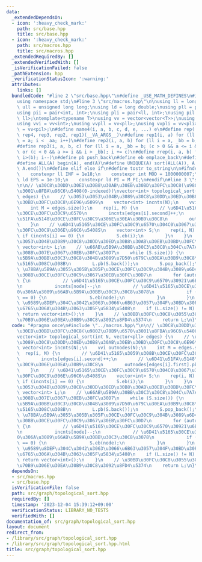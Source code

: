 ```yaml
---
data:
  _extendedDependsOn:
  - icon: ':heavy_check_mark:'
    path: src/base.hpp
    title: src/base.hpp
  - icon: ':heavy_check_mark:'
    path: src/macros.hpp
    title: src/macros.hpp
  _extendedRequiredBy: []
  _extendedVerifiedWith: []
  _isVerificationFailed: false
  _pathExtension: hpp
  _verificationStatusIcon: ':warning:'
  attributes:
    links: []
  bundledCode: "#line 2 \"src/base.hpp\"\n#define _USE_MATH_DEFINES\n#include <bits/stdc++.h>\n\
    using namespace std;\n#line 3 \"src/macros.hpp\"\n\nusing ll = long long;\nusing\
    \ ull = unsigned long long;\nusing ld = long double;\nusing pll = pair<ll, ll>;\n\
    using pii = pair<int, int>;\nusing pli = pair<ll, int>;\nusing pil = pair<int,\
    \ ll>;\ntemplate<typename T>\nusing vv = vector<vector<T>>;\nusing vvl = vv<ll>;\n\
    using vvi = vv<int>;\nusing vvpll = vv<pll>;\nusing vvpli = vv<pli>;\nusing vvpil\
    \ = vv<pil>;\n#define name4(i, a, b, c, d, e, ...) e\n#define rep(...) name4(__VA_ARGS__,\
    \ rep4, rep3, rep2, rep1)(__VA_ARGS__)\n#define rep1(i, a) for (ll i = 0, _aa\
    \ = a; i < _aa; i++)\n#define rep2(i, a, b) for (ll i = a, _bb = b; i < _bb; i++)\n\
    #define rep3(i, a, b, c) for (ll i = a, _bb = b; (c > 0 && a <= i && i < _bb)\
    \ or (c < 0 && a >= i && i > _bb); i += c)\n#define rrep(i, a, b) for (ll i=(a);\
    \ i>(b); i--)\n#define pb push_back\n#define eb emplace_back\n#define mkp make_pair\n\
    #define ALL(A) begin(A), end(A)\n#define UNIQUE(A) sort(ALL(A)), A.erase(unique(ALL(A)),\
    \ A.end())\n#define elif else if\n#define tostr to_string\n\n#ifndef CONSTANTS\n\
    \    constexpr ll INF = 1e18;\n    constexpr int MOD = 1000000007;\n    constexpr\
    \ ld EPS = 1e-10;\n    constexpr ld PI = M_PI;\n#endif\n#line 3 \"src/graph/topological_sort.hpp\"\
    \n\n// \u30C8\u30DD\u30ED\u30B8\u30AB\u30EB\u30BD\u30FC\u30C8(\u9802\u70B9\u6570\
    \u3001\u8FBA\u96C6\u5408(0-indexed))\nvector<int> topological_sort(int N, vector<pll>\
    \ edges) {\n    // \u3053\u3053\u304B\u3089\u30C8\u30DD\u30ED\u30B8\u30AB\u30EB\
    \u30BD\u30FC\u30C8\u6E96\u5099\n    vector<int> incnts(N);\n    vvi outnodes(N);\n\
    \    int M = edges.size();\n    rep(i, M) {\n        // \u6D41\u5165\u3059\u308B\
    \u30CE\u30FC\u30C9\u6570\n        incnts[edges[i].second]++;\n        // \u6D41\
    \u51FA\u5148\u30CE\u30FC\u30C9\u306E\u30EA\u30B9\u30C8\n        outnodes[edges[i].first].pb(edges[i].second);\n\
    \    }\n    // \u6D41\u5165\u30CE\u30FC\u30C9\u6570\u304C0\u3067\u3042\u308B\u30CE\
    \u30FC\u30C9\u306E\u96C6\u5408S\n    vector<int> S;\n    rep(i, N) {\n       \
    \ if (incnts[i] == 0) {\n            S.eb(i);\n        }\n    }\n    // \u3053\
    \u3053\u304B\u3089\u30C8\u30DD\u30ED\u30B8\u30AB\u30EB\u30BD\u30FC\u30C8\n   \
    \ vector<int> L;\n    // \u66AB\u5B9A\u30BB\u30C3\u30C8\u304C\u7A7A\u306B\u306A\
    \u308B\u307E\u3067\u30EB\u30FC\u30D7\n    while (S.size()) {\n        // \u66AB\
    \u5B9A\u30BB\u30C3\u30C8\u304B\u3089\u7D50\u679C\u30EA\u30B9\u30C8\u30781\u3064\
    \u5165\u308C\u308B\n        L.pb(S.back());\n        S.pop_back();\n        //\
    \ \u78BA\u5B9A\u3055\u305B\u305F\u30CE\u30FC\u30C9\u304B\u3089\u6D41\u51FA\u3059\
    \u308B\u30CE\u30FC\u30C9\u3067\u30EB\u30FC\u30D7\n        for (auto node : outnodes[L.back()])\
    \ {\n            // \u6D41\u5165\u30CE\u30FC\u30C9\u6570\u30921\u6E1B\u3089\u3059\
    \n            incnts[node]--;\n            // \u6D41\u5165\u30CE\u30FC\u30C9\u304C\
    0\u306A\u3089\u66AB\u5B9A\u30BB\u30C3\u30C8\u3078\n            if (incnts[node]\
    \ == 0) {\n                S.eb(node);\n            }\n        }\n    }\n    //\
    \ \u9589\u8DEF\u304C\u3042\u3063\u3066\u6B63\u3057\u304F\u30BD\u30FC\u30C8\u51FA\
    \u6765\u306A\u304B\u3063\u305F\u5834\u5408\n    if (L.size() != N) {\n       \
    \ return vector<int>();\n    }\n    // \u30BD\u30FC\u30C8\u3055\u308C\u305F\u9802\
    \u70B9\u306E\u30EA\u30B9\u30C8\u3092\u8FD4\u5374\n    return L;\n}\n"
  code: "#pragma once\n#include \"../macros.hpp\"\n\n// \u30C8\u30DD\u30ED\u30B8\u30AB\
    \u30EB\u30BD\u30FC\u30C8(\u9802\u70B9\u6570\u3001\u8FBA\u96C6\u5408(0-indexed))\n\
    vector<int> topological_sort(int N, vector<pll> edges) {\n    // \u3053\u3053\u304B\
    \u3089\u30C8\u30DD\u30ED\u30B8\u30AB\u30EB\u30BD\u30FC\u30C8\u6E96\u5099\n   \
    \ vector<int> incnts(N);\n    vvi outnodes(N);\n    int M = edges.size();\n  \
    \  rep(i, M) {\n        // \u6D41\u5165\u3059\u308B\u30CE\u30FC\u30C9\u6570\n\
    \        incnts[edges[i].second]++;\n        // \u6D41\u51FA\u5148\u30CE\u30FC\
    \u30C9\u306E\u30EA\u30B9\u30C8\n        outnodes[edges[i].first].pb(edges[i].second);\n\
    \    }\n    // \u6D41\u5165\u30CE\u30FC\u30C9\u6570\u304C0\u3067\u3042\u308B\u30CE\
    \u30FC\u30C9\u306E\u96C6\u5408S\n    vector<int> S;\n    rep(i, N) {\n       \
    \ if (incnts[i] == 0) {\n            S.eb(i);\n        }\n    }\n    // \u3053\
    \u3053\u304B\u3089\u30C8\u30DD\u30ED\u30B8\u30AB\u30EB\u30BD\u30FC\u30C8\n   \
    \ vector<int> L;\n    // \u66AB\u5B9A\u30BB\u30C3\u30C8\u304C\u7A7A\u306B\u306A\
    \u308B\u307E\u3067\u30EB\u30FC\u30D7\n    while (S.size()) {\n        // \u66AB\
    \u5B9A\u30BB\u30C3\u30C8\u304B\u3089\u7D50\u679C\u30EA\u30B9\u30C8\u30781\u3064\
    \u5165\u308C\u308B\n        L.pb(S.back());\n        S.pop_back();\n        //\
    \ \u78BA\u5B9A\u3055\u305B\u305F\u30CE\u30FC\u30C9\u304B\u3089\u6D41\u51FA\u3059\
    \u308B\u30CE\u30FC\u30C9\u3067\u30EB\u30FC\u30D7\n        for (auto node : outnodes[L.back()])\
    \ {\n            // \u6D41\u5165\u30CE\u30FC\u30C9\u6570\u30921\u6E1B\u3089\u3059\
    \n            incnts[node]--;\n            // \u6D41\u5165\u30CE\u30FC\u30C9\u304C\
    0\u306A\u3089\u66AB\u5B9A\u30BB\u30C3\u30C8\u3078\n            if (incnts[node]\
    \ == 0) {\n                S.eb(node);\n            }\n        }\n    }\n    //\
    \ \u9589\u8DEF\u304C\u3042\u3063\u3066\u6B63\u3057\u304F\u30BD\u30FC\u30C8\u51FA\
    \u6765\u306A\u304B\u3063\u305F\u5834\u5408\n    if (L.size() != N) {\n       \
    \ return vector<int>();\n    }\n    // \u30BD\u30FC\u30C8\u3055\u308C\u305F\u9802\
    \u70B9\u306E\u30EA\u30B9\u30C8\u3092\u8FD4\u5374\n    return L;\n}\n"
  dependsOn:
  - src/macros.hpp
  - src/base.hpp
  isVerificationFile: false
  path: src/graph/topological_sort.hpp
  requiredBy: []
  timestamp: '2023-12-04 15:39:12+09:00'
  verificationStatus: LIBRARY_NO_TESTS
  verifiedWith: []
documentation_of: src/graph/topological_sort.hpp
layout: document
redirect_from:
- /library/src/graph/topological_sort.hpp
- /library/src/graph/topological_sort.hpp.html
title: src/graph/topological_sort.hpp
---
```

